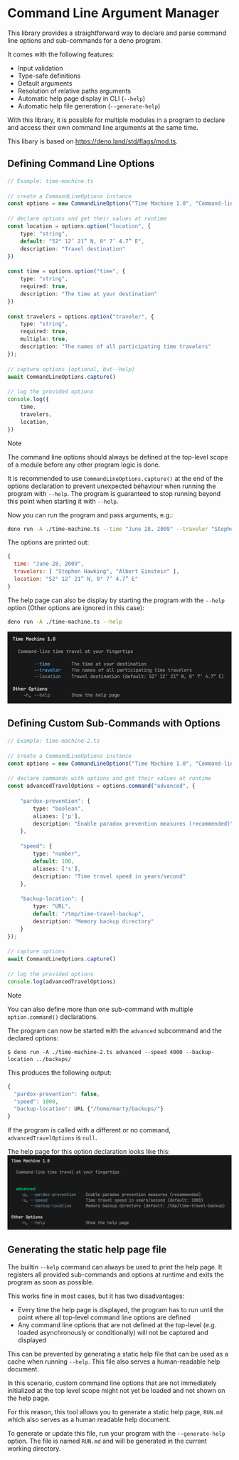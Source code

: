 # Command Line Argument Manager

This library provides a straightforward way to declare and
parse command line options and sub-commands for a deno program.

It comes with the following features:

 * Input validation
 * Type-safe definitions
 * Default arguments
 * Resolution of relative paths arguments
 * Automatic help page display in CLI (`--help`)
 * Automatic help file generation (`--generate-help`)

With this library, it is possible for multiple modules in a program to declare and access their own command line arguments at the same time.

This libary is based on <https://deno.land/std/flags/mod.ts>.

## Defining Command Line Options

```typescript
// Example: time-machine.ts

// create a CommandLineOptions instance
const options = new CommandLineOptions("Time Machine 1.0", "Command-line time travel at your fingertips");

// declare options and get their values at runtime
const location = options.option("location", {
	type: "string", 
	default: "52° 12’ 21” N, 0° 7’ 4.7” E",
	description: "Travel destination"
})

const time = options.option("time", {
	type: "string", 
	required: true,
	description: "The time at your destination"
})

const travelers = options.option("traveler", {
	type: "string", 
	required: true,
	multiple: true,
	description: "The names of all participating time travelers"
});

// capture options (optional, but--help)
await CommandLineOptions.capture()

// log the provided options
console.log({
	time,
	travelers,
	location,
})
```

> [!NOTE]
> The command line options should always be defined at the top-level scope of a module
> before any other program logic is done.
>
> It is recommended to use `CommandLineOptions.capture()` at the end of the 
> options declaration to prevent unexpected behaviour when running the program with `--help`.
> The program is guaranteed to stop running beyond this point when starting it with `--help`.


Now you can run the program and pass arguments, e.g.:
```bash
deno run -A ./time-machine.ts --time "June 28, 2009" --traveler "Stephen Hawking" --traveler "Albert Einstein"
```

The options are printed out:

```js
{
  time: "June 28, 2009",
  travelers: [ "Stephen Hawking", "Albert Einstein" ],
  location: "52° 12’ 21” N, 0° 7’ 4.7” E"
}
```

The help page can also be display by starting the program with the `--help` option (Other options are ignored in this case):

```bash
deno run -A ./time-machine.ts --help
```

![Help Page 1](./res/help-1.png)


## Defining Custom Sub-Commands with Options

```typescript
// Example: time-machine-2.ts

// create a CommandLineOptions instance
const options = new CommandLineOptions("Time Machine 1.0", "Command-line time travel at your fingertips");

// declare commands with options and get their values at runtime
const advancedTravelOptions = options.command("advanced", {

    "pardox-prevention": {
		type: "boolean",
		aliases: ['p'],
		description: "Enable paradox prevention measures (recommended)"
	},

	"speed": {
		type: "number",
		default: 100,
		aliases: ['s'],
		description: "Time travel speed in years/second"
	},

	"backup-location": {
		type: "URL",
		default: "/tmp/time-travel-backup",
		description: "Memory backup directory"
	}
});

// capture options
await CommandLineOptions.capture()

// log the provided options
console.log(advancedTravelOptions)
```

> [!NOTE]
> You can also define more than one sub-command with multiple `option.command()` declarations.

The program can now be started with the `advanced` subcommand and the declared options:

```shell
$ deno run -A ./time-machine-2.ts advanced --speed 4000 --backup-location ../backups/
```

This produces the following output:
```js
{
  "pardox-prevention": false,
  "speed": 1000,
  "backup-location": URL {"/home/marty/backups/"}
}
```

If the program is called with a different or no command, `advancedTravelOptions` is `null`.

The help page for this option declaration looks like this:
![Help Page 2](./res/help-2.png)

## Generating the static help page file

The builtin `--help` command can always be used to print the help page.
It registers all provided sub-commands and options at runtime and exits the program as soon as possible.

This works fine in most cases, but it has two disadvantages:
 * Every time the help page is displayed, the program has to run until the point where all top-level command line
  options are defined
 * Any command line options that are not defined at the top-level (e.g. loaded asynchronously or conditionally) will
   not be captured and displayed

This can be prevented by generating a static help file that can be used as a cache when running `--help`.
This file also serves a human-readable help document. 

In this scenario, custom command line options that are not immediately initialized at the top level scope might not yet be loaded and not shown on the help page.

For this reason, this tool allows you to generate a static help page, `RUN.md` which also serves as a human readable help document.

To generate or update this file, run your program with the `--generate-help` option.
The file is named `RUN.md` and will be generated in the current working directory.